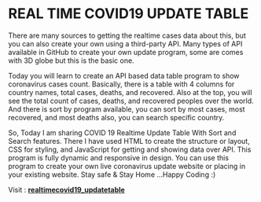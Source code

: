 # REAL TIME COVID19 UPDATE TABLE
There are many sources to getting the realtime cases data about this, but you can also create your own using a third-party API. Many types of API available in GitHub to create your own update program, some are comes with 3D globe but this is the basic one.  

Today you will learn to create an API based data table program to show coronavirus cases count. Basically, there is a table with 4 columns for country names, total cases, deaths, and recovered.
Also at the top, you will see the total count of cases, deaths, and recovered peoples over the world. And there is sort by program available, you can sort by most cases, most recovered, and most deaths also, you can search specific country. 

So, Today I am sharing COVID 19 Realtime Update Table With Sort and Search features. There I have used HTML to create the structure or layout, CSS for styling, and JavaScript for getting and showing data over API. 
This program is fully dynamic and responsive in design. You can use this program to create your own live coronavirus update website or placing in your existing website.
Stay safe & Stay Home ...Happy Coding :)

Visit : [**realtimecovid19_updatetable**](https://pavandeveloperr.github.io/realtimecovid19updatetable/)
